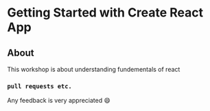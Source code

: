 # Getting Started with Create React App

## About

This workshop is about understanding fundementals of react

### `pull requests etc.`

Any feedback is very appreciated 😄

